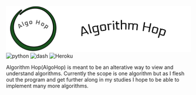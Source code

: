
[![Algorithm Hop](assets/algobanner.png)](https://ab-algorithmhop.herokuapp.com)
![python] ![dash] ![Heroku]



[python]: https://img.shields.io/github/pipenv/locked/python-version/ablades/algohop?style=flat-square 

[dash]: https://img.shields.io/github/pipenv/locked/dependency-version/ablades/algohop/dash?style=flat-square

[Heroku]: https://img.shields.io/badge/heroku-deployed-brightgreen?style=flat-square

Algorithm Hop(AlgoHop) is meant to be an alterative way to view and understand algorithms. Currently the scope is one algorithm but as I flesh out the program and get further along in my studies I hope to be able to implement many more algorithms.




